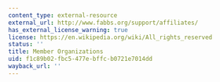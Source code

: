 ```yaml
---
content_type: external-resource
external_url: http://www.fabbs.org/support/affiliates/
has_external_license_warning: true
license: https://en.wikipedia.org/wiki/All_rights_reserved
status: ''
title: Member Organizations
uid: f1c89b02-fbc5-477e-bffc-b0721e7014dd
wayback_url: ''
---
```

